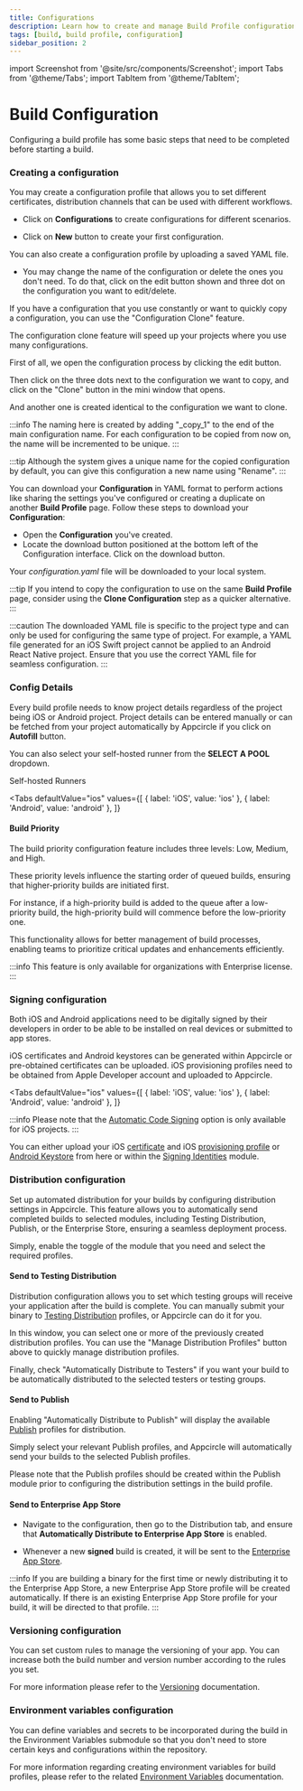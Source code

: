 ```yaml
---
title: Configurations
description: Learn how to create and manage Build Profile configurations on Appcircle
tags: [build, build profile, configuration]
sidebar_position: 2
---
```


import Screenshot from '@site/src/components/Screenshot';
import Tabs from '@theme/Tabs';
import TabItem from '@theme/TabItem';

# Build Configuration

Configuring a build profile has some basic steps that need to be completed before starting a build.

### Creating a configuration

You may create a configuration profile that allows you to set different certificates, distribution channels that can be used with different workflows.

- Click on **Configurations** to create configurations for different scenarios.

<Screenshot url='https://cdn.appcircle.io/docs/assets/BE5278-config1.png' alt="Build Config Creation"/>

- Click on **New** button to create your first configuration.

<Screenshot url='https://cdn.appcircle.io/docs/assets/BE5278-config2.png' alt="Build Config New" />

You can also create a configuration profile by uploading a saved YAML file.

- You may change the name of the configuration or delete the ones you don't need. To do that, click on the edit button shown and three dot on the configuration you want to edit/delete.

<Screenshot url='https://cdn.appcircle.io/docs/assets/BE5278-config5.png' alt="Build config edit" />

If you have a configuration that you use constantly or want to quickly copy a configuration, you can use the "Configuration Clone" feature.

The configuration clone feature will speed up your projects where you use many configurations.

First of all, we open the configuration process by clicking the edit button.

<Screenshot url='https://cdn.appcircle.io/docs/assets/BE5278-config5.png' alt="Build config edit" />

Then click on the three dots next to the configuration we want to copy, and click on the "Clone" button in the mini window that opens.

<Screenshot url='https://cdn.appcircle.io/docs/assets/BE5278-config3.png' alt="build config clone" />

And another one is created identical to the configuration we want to clone.

<Screenshot url='https://cdn.appcircle.io/docs/assets/BE5278-config4.png' alt="created build config clone" />

:::info
The naming here is created by adding "\_copy_1" to the end of the main configuration name. For each configuration to be copied from now on, the name will be incremented to be unique.
:::

:::tip
Although the system gives a unique name for the copied configuration by default, you can give this configuration a new name using "Rename".
:::

You can download your **Configuration** in YAML format to perform actions like sharing the settings you've configured or creating a duplicate on another **Build Profile** page. Follow these steps to download your **Configuration**:

- Open the **Configuration** you've created.
- Locate the download button positioned at the bottom left of the Configuration interface. Click on the download button.

<Screenshot url='https://cdn.appcircle.io/docs/assets/BE-4818-download.png' alt="Download Configuration" />

Your _configuration.yaml_ file will be downloaded to your local system.

:::tip
If you intend to copy the configuration to use on the same **Build Profile** page, consider using the **Clone Configuration** step as a quicker alternative.
:::

:::caution
The downloaded YAML file is specific to the project type and can only be used for configuring the same type of project. For example, a YAML file generated for an iOS Swift project cannot be applied to an Android React Native project. Ensure that you use the correct YAML file for seamless configuration.
:::

### Config Details

Every build profile needs to know project details regardless of the project being iOS or Android project. Project details can be entered manually or can be fetched from your project automatically by Appcircle if you click on **Autofill** button.

You can also select your self-hosted runner from the **SELECT A POOL** dropdown.

<ContentRef url="/self-hosted-appcircle/self-hosted-runner">
  Self-hosted Runners
</ContentRef>

<Tabs
defaultValue="ios"
values={[
{ label: 'iOS', value: 'ios' },
{ label: 'Android', value: 'android' },
]}
>
  <TabItem value="ios">
<Screenshot url='https://cdn.appcircle.io/docs/assets/BE-4818-pool.png' alt="Pool Selection" />
  </TabItem>
  <TabItem value="android">
<Screenshot url='https://cdn.appcircle.io/docs/assets/BE5278-androidconfig.png' />
  </TabItem>
</Tabs>

#### Build Priority

The build priority configuration feature includes three levels: Low, Medium, and High.

These priority levels influence the starting order of queued builds, ensuring that higher-priority builds are initiated first.

For instance, if a high-priority build is added to the queue after a low-priority build, the high-priority build will commence before the low-priority one.

This functionality allows for better management of build processes, enabling teams to prioritize critical updates and enhancements efficiently.

<Screenshot url='https://cdn.appcircle.io/docs/assets/BE-4818-priority.png' alt="Build Priority" />

:::info
This feature is only available for organizations with Enterprise license.
:::

### Signing configuration

Both iOS and Android applications need to be digitally signed by their developers in order to be able to be installed on real devices or submitted to app stores.

iOS certificates and Android keystores can be generated within Appcircle or pre-obtained certificates can be uploaded. iOS provisioning profiles need to be obtained from Apple Developer account and uploaded to Appcircle.

<Tabs
defaultValue="ios"
values={[
{ label: 'iOS', value: 'ios' },
{ label: 'Android', value: 'android' },
]}
>
  <TabItem value="ios">
<Screenshot url='https://cdn.appcircle.io/docs/assets/build-profile-ios-signing-configuration.png' />
  </TabItem>
  <TabItem value="android">
<Screenshot url='https://cdn.appcircle.io/docs/assets/BE5278-androidsign.png' />
  </TabItem>
</Tabs>

:::info
Please note that the [Automatic Code Signing](/signing-identities/apple-profiles#automatic-signing) option is only available for iOS projects.
:::

You can either upload your iOS [certificate](/signing-identities/apple-certificates) and iOS [provisioning profile](/signing-identities/apple-profiles) or [Android Keystore](/signing-identities/android-keystores) from here or within the [Signing Identities](/signing-identities) module.

### Distribution configuration

Set up automated distribution for your builds by configuring distribution settings in Appcircle. This feature allows you to automatically send completed builds to selected modules, including Testing Distribution, Publish, or the Enterprise Store, ensuring a seamless deployment process.

Simply, enable the toggle of the module that you need and select the required profiles.

#### Send to Testing Distribution

Distribution configuration allows you to set which testing groups will receive your application after the build is complete. You can manually submit your binary to [Testing Distribution](/testing-distribution) profiles, or Appcircle can do it for you.

In this window, you can select one or more of the previously created distribution profiles. You can use the "Manage Distribution Profiles" button above to quickly manage distribution profiles.

Finally, check "Automatically Distribute to Testers" if you want your build to be automatically distributed to the selected testers or testing groups.

<Screenshot url='https://cdn.appcircle.io/docs/assets/multiple-dist-build-1.png' />

#### Send to Publish

Enabling "Automatically Distribute to Publish" will display the available [Publish](/publish-module) profiles for distribution.

<Screenshot url='https://cdn.appcircle.io/docs/assets/BE5278-publish.png' />

Simply select your relevant Publish profiles, and Appcircle will automatically send your builds to the selected Publish profiles.

Please note that the Publish profiles should be created within the Publish module prior to configuring the distribution settings in the build profile.

#### Send to Enterprise App Store

- Navigate to the configuration, then go to the Distribution tab, and ensure that **Automatically Distribute to Enterprise App Store** is enabled.

<Screenshot url='https://cdn.appcircle.io/docs/assets/BE-4225-build.png' />

- Whenever a new **signed** build is created, it will be sent to the [Enterprise App Store](/enterprise-app-store).

:::info
If you are building a binary for the first time or newly distributing it to the Enterprise App Store, a new Enterprise App Store profile will be created automatically. If there is an existing Enterprise App Store profile for your build, it will be directed to that profile.
:::

### Versioning configuration

You can set custom rules to manage the versioning of your app. You can increase both the build number and version number according to the rules you set.

<Screenshot url='https://cdn.appcircle.io/docs/assets/build-configuration-versioning.png' />

For more information please refer to the [Versioning](/versioning) documentation.

### Environment variables configuration

You can define variables and secrets to be incorporated during the build in the Environment Variables submodule so that you don't need to store certain keys and configurations within the repository.

<Screenshot url='https://cdn.appcircle.io/docs/assets/build-configuration-env-variables.png' />

For more information regarding creating environment variables for build profiles, please refer to the related [Environment Variables](/build/build-environment-variables) documentation.